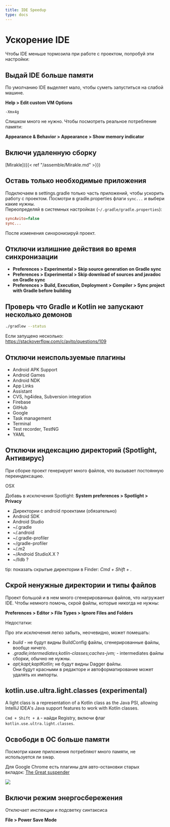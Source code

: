 ```yaml
---
title: IDE Speedup
type: docs
---
```


# Ускорение IDE

Чтобы IDE меньше тормозила при работе с проектом, попробуй эти настройки:


## Выдай IDE больше памяти  

По умолчанию IDE выделяет мало, чтобы суметь запуститься на слабой машине.

**Help > Edit custom VM Options**

```none
-Xmx4g
```

Слишком много не нужно. Чтобы посмотреть реальное потребление памяти:

**Appearance & Behavior > Appearance > Show memory indicator**


## Включи удаленную сборку 

[Mirakle]({{< ref "/assemble/Mirakle.md" >}})


## Оставь только необходимые приложения

Подключаем в settings.gradle только часть приложений, чтобы ускорить работу с проектом. 
Посмотри в gradle.properties флаги `sync...` и выбери какие нужны.   
Переопределяй в системных настройках (`~/.gradle/gradle.properties`):

```ini
syncAvito=false
sync...
```

После изменения синхронизируй проект.


## Отключи излишние действия во время синхронизации

- **Preferences > Experimental > Skip source generation on Gradle sync**
- **Preferences > Experimental > Skip download of sources and javadoc on Gradle sync**
- **Preferences > Build, Execution, Deployment > Compiler > Sync project with Gradle before building**


## Проверь что Gradle и Kotlin не запускают несколько демонов

```bash
./gradlew --status
```

Если запущено несколько: https://stackoverflow.com/c/avito/questions/109


## Отключи неиспользуемые плагины

- Android APK Support
- Android Games
- Android NDK
- App Links
- Assistant
- CVS, hg4idea, Subversion integration
- Firebase <product>
- GitHub
- Google <product>
- Task management
- Terminal
- Test recorder, TestNG
- YAML


## Отключи индексацию директорий (Spotlight, Антивирус)

При сборке проект генерирует много файлов, что вызывает постоянную переиндексацию.

OSX

Добавь в исключения Spotlight: **System preferences > Spotlight > Privacy**

- Директории с android проектами (обязательно)
- Android SDK
- Android Studio
- ~/.gradle
- ~/.android
- ~/.gradle-profiler
- ~/gradle-profiler
- ~/.m2
- ~/Android StudioX.X ?
- ~/lldb ?

tip: показать скрытые директории в Finder: _Cmd + Shift + ._

## Скрой ненужные директории и типы файлов

Проект большой и в нем много сгенерированных файлов, что нагружает IDE.
Чтобы немного помочь, скрой файлы, которые никогда не нужны:
 
**Preferences > Editor > File Types > Ignore Files and Folders**

Недостатки:

Про эти исключения легко забыть, неочевидно, может помешать:

- *build* - не будут видны BuildConfig файлы, сгенерированные файлы, вообще ничего.
- *.gradle;intermediates;kotlin-classes;caches-jvm;* - intermediates файлы сборки, обычно не нужны.
- *apt;kapt;kaptKotlin;* не будут видны Dagger файлы.   
Они будут красными в редакторе и автоформатирование может удалять их импорты.


## kotlin.use.ultra.light.classes (experimental)

A light class is a representation of a Kotlin class as the Java PSI, allowing IntelliJ IDEA's Java support features to work with Kotlin classes.

`Cmd + Shift + A` - найди Registry, включи флаг `kotlin.use.ultra.light.classes`.


## Освободи в ОС больше памяти

Посмотри какие приложения потребляют много памяти, не используется ли swap.

Для Google Chrome есть плагины для авто-остановки старых вкладок: [The Great suspender](https://chrome.google.com/webstore/detail/the-great-suspender/klbibkeccnjlkjkiokjodocebajanakg?hl=en)

![](https://lh3.googleusercontent.com/hVzJ8OibWTB1JRqu0_2w3gY_nfPKiVfOLAwC93OtHWvWrSKOk-QgCF3rvLQgFhXUb79Aidq3OQ=w640-h400-e365)


## Включи режим энергосбережения

Отключает инспекции и подсветку синтаксиса

**File > Power Save Mode**
